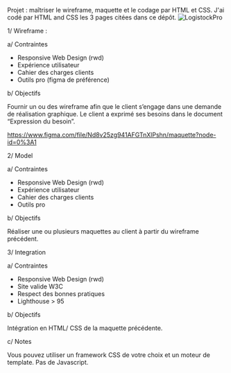 Projet : maîtriser le wireframe, maquette et le codage par HTML et CSS. J'ai codé par HTML and CSS les 3 pages citées dans ce dépôt.
![LogistockPro](https://user-images.githubusercontent.com/107623849/199442556-7bef05b1-f9c2-4f8e-8475-c9cae9fb503c.png)

1/ Wireframe :

a/ Contraintes

 - Responsive Web Design (rwd)
 - Expérience utilisateur
 - Cahier des charges clients
 - Outils pro (figma de préférence)
 
b/ Objectifs

Fournir un ou des wireframe afin que le client s’engage dans une demande de réalisation graphique. Le client a exprimé ses besoins dans le document “Expression du besoin”.

https://www.figma.com/file/Nd8v25zg941AFGTnXlPshn/maquette?node-id=0%3A1

2/ Model

a/ Contraintes

 - Responsive Web Design (rwd)
 - Expérience utilisateur
 - Cahier des charges clients
 - Outils pro
 
b/ Objectifs

Réaliser une ou plusieurs maquettes au client à partir du wireframe précédent.

3/ Integration

a/ Contraintes

 - Responsive Web Design (rwd)
 - Site valide W3C
 - Respect des bonnes pratiques
 - Lighthouse > 95
 
b/ Objectifs

Intégration en HTML/ CSS de la maquette précédente.

c/ Notes

Vous pouvez utiliser un framework CSS de votre choix et un moteur de template.
Pas de Javascript.


